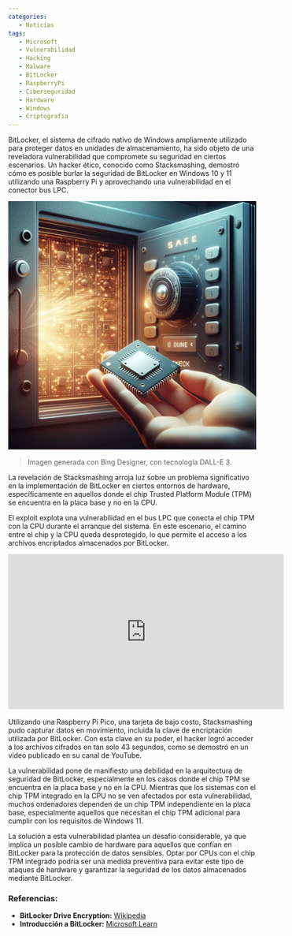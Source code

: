 ```yaml
---
categories: 
   - Noticias
tags:
   - Microsoft
   - Vulnerabilidad
   - Hacking
   - Malware
   - BitLocker
   - RaspberryPi
   - Ciberseguridad
   - Hardware
   - Windows
   - Criptografía
---
```


BitLocker, el sistema de cifrado nativo de Windows ampliamente utilizado para proteger datos en unidades de almacenamiento, ha sido objeto de una reveladora vulnerabilidad que compromete su seguridad en ciertos escenarios. Un hacker ético, conocido como Stacksmashing, demostró cómo es posible burlar la seguridad de BitLocker en Windows 10 y 11 utilizando una Raspberry Pi y aprovechando una vulnerabilidad en el conector bus LPC.

![caja-fuerte-chip](/assets/img/caja-fuerte-chip.jpg)
> Imagen generada con Bing Designer, con tecnología DALL-E 3.

La revelación de Stacksmashing arroja luz sobre un problema significativo en la implementación de BitLocker en ciertos entornos de hardware, específicamente en aquellos donde el chip Trusted Platform Module (TPM) se encuentra en la placa base y no en la CPU.

El exploit explota una vulnerabilidad en el bus LPC que conecta el chip TPM con la CPU durante el arranque del sistema. En este escenario, el camino entre el chip y la CPU queda desprotegido, lo que permite el acceso a los archivos encriptados almacenados por BitLocker.

<iframe width="560" height="315" src="https://www.youtube-nocookie.com/embed/wTl4vEednkQ?si=_eawEUwXF5P0RDa1" title="YouTube video player" frameborder="0" allow="accelerometer; autoplay; clipboard-write; encrypted-media; gyroscope; picture-in-picture; web-share" allowfullscreen></iframe><br />

Utilizando una Raspberry Pi Pico, una tarjeta de bajo costo, Stacksmashing pudo capturar datos en movimiento, incluida la clave de encriptación utilizada por BitLocker. Con esta clave en su poder, el hacker logró acceder a los archivos cifrados en tan solo 43 segundos, como se demostró en un vídeo publicado en su canal de YouTube.

La vulnerabilidad pone de manifiesto una debilidad en la arquitectura de seguridad de BitLocker, especialmente en los casos donde el chip TPM se encuentra en la placa base y no en la CPU. Mientras que los sistemas con el chip TPM integrado en la CPU no se ven afectados por esta vulnerabilidad, muchos ordenadores dependen de un chip TPM independiente en la placa base, especialmente aquellos que necesitan el chip TPM adicional para cumplir con los requisitos de Windows 11.

La solución a esta vulnerabilidad plantea un desafío considerable, ya que implica un posible cambio de hardware para aquellos que confían en BitLocker para la protección de datos sensibles. Optar por CPUs con el chip TPM integrado podría ser una medida preventiva para evitar este tipo de ataques de hardware y garantizar la seguridad de los datos almacenados mediante BitLocker.

### Referencias:

* **BitLocker Drive Encryption:** [Wikipedia](https://es.wikipedia.org/wiki/BitLocker_Drive_Encryption)
* **Introducción a BitLocker:** [Microsoft Learn](https://learn.microsoft.com/es-es/windows/security/operating-system-security/data-protection/bitlocker/)

